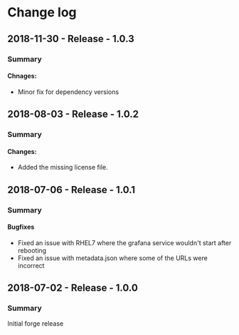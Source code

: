# Change log

## 2018-11-30 - Release - 1.0.3
### Summary

#### Chnages:
 - Minor fix for dependency versions

## 2018-08-03 - Release - 1.0.2
### Summary

#### Changes:
 - Added the missing license file.

## 2018-07-06 - Release - 1.0.1
### Summary

#### Bugfixes
- Fixed an issue with RHEL7 where the grafana service wouldn't start after rebooting
- Fixed an issue with metadata.json where some of the URLs were incorrect

## 2018-07-02 - Release - 1.0.0
### Summary

Initial forge release
